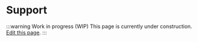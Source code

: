 # Support

:::warning Work in progress (WIP)
This page is currently under construction. [Edit this page](https://github.com/ZeusLN/zeus-docs/blob/main/docs/support.md).
:::
